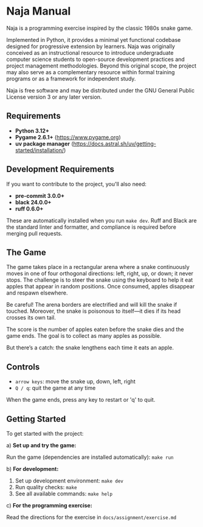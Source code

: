 Naja Manual
==============================

Naja is a programming exercise inspired by the classic 1980s snake game.

Implemented in Python, it provides a minimal yet functional codebase designed
for progressive extension by learners. Naja was originally conceived as an
instructional resource to introduce undergraduate computer science students to
open-source development practices and project management methodologies. Beyond
this original scope, the project may also serve as a complementary resource
within formal training programs or as a framework for independent study.

Naja is free software and may be distributed under the GNU General Public
License version 3 or any later version.

Requirements
------------------------------

* **Python 3.12+**
* **Pygame 2.6.1+** (https://www.pygame.org)
* **uv package manager** (https://docs.astral.sh/uv/getting-started/installation/)

## Development Requirements

If you want to contribute to the project, you'll also need:

* **pre-commit 3.0.0+**
* **black 24.0.0+**
* **ruff 0.6.0+**

These are automatically installed when you run `make dev`. Ruff and Black are the standard linter and formatter, and compliance is required before merging pull requests.

The Game
------------------------------

The game takes place in a rectangular arena where a snake continuously moves in
one of four orthogonal directions: left, right, up, or down; it never stops. The
challenge is to steer the snake using the keyboard to help it eat apples that
appear in random positions. Once consumed, apples disappear and respawn
elsewhere.

Be careful! The arena borders are electrified and will kill the snake if
touched. Moreover, the snake is poisonous to itself—it dies if its head crosses
its own tail.

The score is the number of apples eaten before the snake dies and the game ends.
The goal is to collect as many apples as possible.

But there’s a catch: the snake lengthens each time it eats an apple.

Controls
------------------------------

  * `arrow keys`: move the snake up, down, left, right
  * `Q / q`: quit the game at any time

When the game ends, press any key to restart or 'q' to quit.

Getting Started
------------------------------

To get started with the project:

a) **Set up and try the game:**

   Run the game (dependencies are installed automatically): `make run`

b) **For development:**

   1. Set up development environment: `make dev`
   2. Run quality checks: `make`
   3. See all available commands: `make help`

c) **For the programming exercise:**

   Read the directions for the exercise in `docs/assignment/exercise.md`
